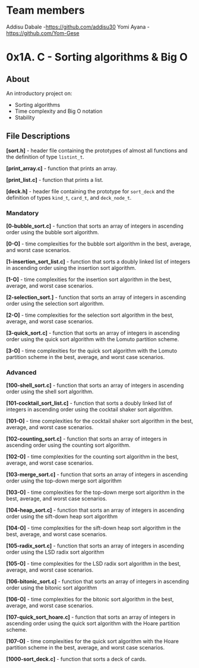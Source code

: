 # Team members
Addisu Dabale -https://github.com/addisu30
Yomi Ayana -https://github.com/Yom-Gese

# 0x1A. C - Sorting algorithms & Big O
## About
An introductory project on:
- Sorting algorithms
- Time complexity and Big O notation
- Stability
## File Descriptions
**[sort.h]** - header file containing the prototypes of almost all functions and the definition of type `listint_t`. 

**[print_array.c]** - function that prints an array.

**[print_list.c]** - function that prints a list.

**[deck.h]** - header file containing the prototype for `sort_deck` and the definition of types `kind_t`, `card_t`, and `deck_node_t`.

### Mandatory
**[0-bubble_sort.c]** - function that sorts an array of integers in ascending order using the bubble sort algorithm.

**[0-O]** - time complexities for the bubble sort algorithm in the best, average, and worst case scenarios.

**[1-insertion_sort_list.c]** - function that sorts a doubly linked list of integers in ascending order using the insertion sort algorithm.

**[1-O]** - time complexities for the insertion sort algorithm in the best, average, and worst case scenarios.

**[2-selection_sort.]** - function that sorts an array of integers in ascending order using the selection sort algorithm.

**[2-O]** - time complexities for the selection sort algorithm in the best, average, and worst case scenarios.

**[3-quick_sort.c]** - function that sorts an array of integers in ascending order using the quick sort algorithm with the Lomuto partition scheme.

**[3-O]** - time complexities for the quick sort algorithm with the Lomuto partition scheme in the best, average, and worst case scenarios.

### Advanced
**[100-shell_sort.c]** - function that sorts an array of integers in ascending order using the shell sort algorithm.

**[101-cocktail_sort_list.c]** - function that sorts a doubly linked list of integers in ascending order using the cocktail shaker sort algorithm.

**[101-O]** - time complexities for the cocktail shaker sort algorithm in the best, average, and worst case scenarios.

**[102-counting_sort.c]** - function that sorts an array of integers in ascending order using the counting sort algorithm.

**[102-O]** - time complexities for the counting sort algorithm in the best, average, and worst case scenarios.

**[103-merge_sort.c]** - function that sorts an array of integers in ascending order using the top-down merge sort algorithm

**[103-O]** - time complexities for the top-down merge sort algorithm in the best, average, and worst case scenarios.

**[104-heap_sort.c]** - function that sorts an array of integers in ascending order using the sift-down heap sort algorithm

**[104-O]** - time complexities for the sift-down heap sort algorithm in the best, average, and worst case scenarios.

**[105-radix_sort.c]** - function that sorts an array of integers in ascending order using the LSD radix sort algorithm

**[105-O]** - time complexities for the LSD radix sort algorithm in the best, average, and worst case scenarios.

**[106-bitonic_sort.c]** - function that sorts an array of integers in ascending order using the bitonic sort algorithm

**[106-O]** - time complexities for the bitonic sort algorithm in the best, average, and worst case scenarios.

**[107-quick_sort_hoare.c]** - function that sorts an array of integers in ascending order using the quick sort algorithm with the Hoare partition scheme.

**[107-O]** - time complexities for the quick sort algorithm with the Hoare partition scheme in the best, average, and worst case scenarios.

**[1000-sort_deck.c]** - function that sorts a deck of cards.

